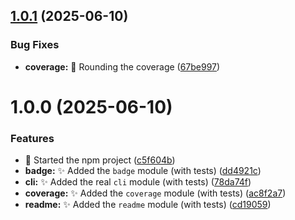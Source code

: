 ## [1.0.1](https://github.com/Zweer/coverage-badge-readme/compare/v1.0.0...v1.0.1) (2025-06-10)


### Bug Fixes

* **coverage:** :bug: Rounding the coverage ([67be997](https://github.com/Zweer/coverage-badge-readme/commit/67be9974296bc976fd3da98586584e19568ec591))

# 1.0.0 (2025-06-10)


### Features

* :tada: Started the npm project ([c5f604b](https://github.com/Zweer/coverage-badge-readme/commit/c5f604ba74a85fea841aa568f35707d328c4ecd2))
* **badge:** :sparkles: Added the `badge` module (with tests) ([dd4921c](https://github.com/Zweer/coverage-badge-readme/commit/dd4921c025b0fe7d97a6ca0d6eb15f2f97696dcb))
* **cli:** :sparkles: Added the real `cli` module (with tests) ([78da74f](https://github.com/Zweer/coverage-badge-readme/commit/78da74f4b3b53c86c647548627ffb2390152d78d))
* **coverage:** :sparkles: Added the `coverage` module (with tests) ([ac8f2a7](https://github.com/Zweer/coverage-badge-readme/commit/ac8f2a755ae8fc90b2e3b3546caad662d95d48d4))
* **readme:** :sparkles: Added the `readme` module (with tests) ([cd19059](https://github.com/Zweer/coverage-badge-readme/commit/cd190599620bd811504b49fd3c59d29d70dfc740))

